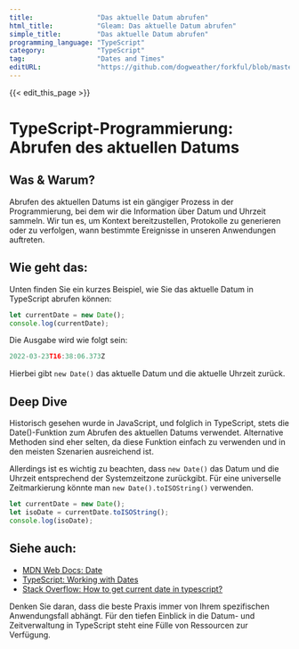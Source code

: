 ```yaml
---
title:                "Das aktuelle Datum abrufen"
html_title:           "Gleam: Das aktuelle Datum abrufen"
simple_title:         "Das aktuelle Datum abrufen"
programming_language: "TypeScript"
category:             "TypeScript"
tag:                  "Dates and Times"
editURL:              "https://github.com/dogweather/forkful/blob/master/content/de/typescript/getting-the-current-date.md"
---
```


{{< edit_this_page >}}

# TypeScript-Programmierung: Abrufen des aktuellen Datums

## Was & Warum?
Abrufen des aktuellen Datums ist ein gängiger Prozess in der Programmierung, bei dem wir die Information über Datum und Uhrzeit sammeln. Wir tun es, um Kontext bereitzustellen, Protokolle zu generieren oder zu verfolgen, wann bestimmte Ereignisse in unseren Anwendungen auftreten.

## Wie geht das:

Unten finden Sie ein kurzes Beispiel, wie Sie das aktuelle Datum in TypeScript abrufen können:

```TypeScript
let currentDate = new Date(); 
console.log(currentDate);
```

Die Ausgabe wird wie folgt sein:

```TypeScript
2022-03-23T16:38:06.373Z
```

Hierbei gibt `new Date()` das aktuelle Datum und die aktuelle Uhrzeit zurück.

## Deep Dive

Historisch gesehen wurde in JavaScript, und folglich in TypeScript, stets die Date()-Funktion zum Abrufen des aktuellen Datums verwendet. Alternative Methoden sind eher selten, da diese Funktion einfach zu verwenden und in den meisten Szenarien ausreichend ist.

Allerdings ist es wichtig zu beachten, dass `new Date()` das Datum und die Uhrzeit entsprechend der Systemzeitzone zurückgibt. Für eine universelle Zeitmarkierung könnte man `new Date().toISOString()` verwenden.

```TypeScript
let currentDate = new Date(); 
let isoDate = currentDate.toISOString();
console.log(isoDate);
```

## Siehe auch:

- [MDN Web Docs: Date](https://developer.mozilla.org/de/docs/Web/JavaScript/Reference/Global_Objects/Date)
- [TypeScript: Working with Dates](https://www.typescriptlang.org/docs/handbook/utility-types.html#datetimestring)
- [Stack Overflow: How to get current date in typescript?](https://stackoverflow.com/questions/51464380/how-to-get-current-date-in-typescript)

Denken Sie daran, dass die beste Praxis immer von Ihrem spezifischen Anwendungsfall abhängt. Für den tiefen Einblick in die Datum- und Zeitverwaltung in TypeScript steht eine Fülle von Ressourcen zur Verfügung.